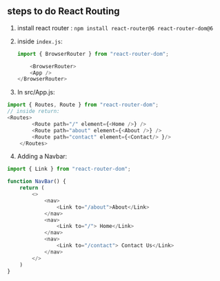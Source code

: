 ## steps to do React Routing

1. install react router : 
    ```npm install react-router@6 react-router-dom@6```

2. inside `index.js`:
    
    ```js
    import { BrowserRouter } from "react-router-dom";

        <BrowserRouter>
        <App />
    </BrowserRouter>
    ```


3. In src/App.js:
```js
import { Routes, Route } from "react-router-dom";
// inside return:
<Routes>
        <Route path="/" element={<Home />} />
        <Route path="about" element={<About />} />
        <Route path="contact" element={<Contact/> }/>
    </Routes>

```

4. Adding a Navbar:
```js
import { Link } from "react-router-dom";

function NavBar() {
    return (
        <>
            <nav>
                <Link to="/about">About</Link>
            </nav>
            <nav>
                <Link to="/"> Home</Link>
            </nav>
            <nav>
                <Link to="/contact"> Contact Us</Link>
            </nav>
        </>
    )
}
```